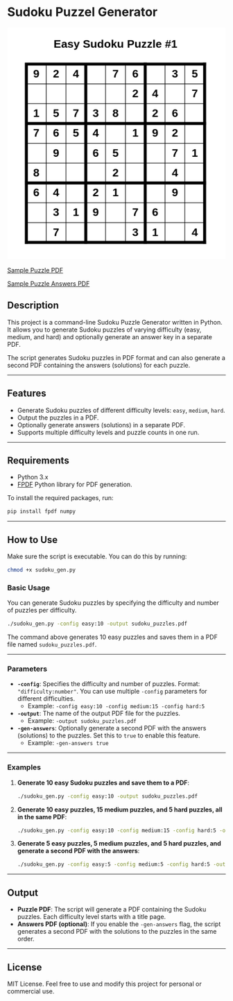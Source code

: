 # Sudoku Puzzel Generator

![Sample Puzzle](./samples/sample_puzzle.png)

[Sample Puzzle PDF](./samples/sudoku_puzzles.pdf)

[Sample Puzzle Answers PDF](./samples/sudoku_puzzles_answers.pdf)

## Description

This project is a command-line Sudoku Puzzle Generator written in Python. It allows you to generate Sudoku puzzles of varying difficulty (easy, medium, and hard) and optionally generate an answer key in a separate PDF.

The script generates Sudoku puzzles in PDF format and can also generate a second PDF containing the answers (solutions) for each puzzle.

---

## Features

- Generate Sudoku puzzles of different difficulty levels: `easy`, `medium`, `hard`.
- Output the puzzles in a PDF.
- Optionally generate answers (solutions) in a separate PDF.
- Supports multiple difficulty levels and puzzle counts in one run.

---

## Requirements

- Python 3.x
- [FPDF](https://pyfpdf.github.io/) Python library for PDF generation.
  
To install the required packages, run:

```bash
pip install fpdf numpy
```

---

## How to Use

Make sure the script is executable. You can do this by running:

```bash
chmod +x sudoku_gen.py
```

### Basic Usage

You can generate Sudoku puzzles by specifying the difficulty and number of puzzles per difficulty.

```bash
./sudoku_gen.py -config easy:10 -output sudoku_puzzles.pdf
```

The command above generates 10 easy puzzles and saves them in a PDF file named `sudoku_puzzles.pdf`.

---

### Parameters

- **`-config`**: Specifies the difficulty and number of puzzles. Format: `"difficulty:number"`. You can use multiple `-config` parameters for different difficulties.
  - Example: `-config easy:10 -config medium:15 -config hard:5`
- **`-output`**: The name of the output PDF file for the puzzles.
  - Example: `-output sudoku_puzzles.pdf`
- **`-gen-answers`**: Optionally generate a second PDF with the answers (solutions) to the puzzles. Set this to `true` to enable this feature.
  - Example: `-gen-answers true`

---

### Examples

1. **Generate 10 easy Sudoku puzzles and save them to a PDF**:

   ```bash
   ./sudoku_gen.py -config easy:10 -output sudoku_puzzles.pdf
   ```

2. **Generate 10 easy puzzles, 15 medium puzzles, and 5 hard puzzles, all in the same PDF**:

   ```bash
   ./sudoku_gen.py -config easy:10 -config medium:15 -config hard:5 -output sudoku_puzzles.pdf
   ```

3. **Generate 5 easy puzzles, 5 medium puzzles, and 5 hard puzzles, and generate a second PDF with the answers**:

   ```bash
   ./sudoku_gen.py -config easy:5 -config medium:5 -config hard:5 -output sudoku_puzzles.pdf -gen-answers true
   ```

---

## Output

- **Puzzle PDF**: The script will generate a PDF containing the Sudoku puzzles. Each difficulty level starts with a title page.
- **Answers PDF (optional)**: If you enable the `-gen-answers` flag, the script generates a second PDF with the solutions to the puzzles in the same order.

---

## License

MIT License. Feel free to use and modify this project for personal or commercial use.

